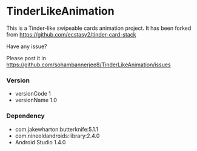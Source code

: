 # TinderLikeAnimation

This is a Tinder-like swipeable cards animation project. It has been forked from
https://github.com/ecstasy2/tinder-card-stack

Have any issue?

Please post it in https://github.com/sohambannerjee8/TinderLikeAnimation/issues

### Version
* versionCode 1
* versionName 1.0

### Dependency
* com.jakewharton:butterknife:5.1.1
* com.nineoldandroids:library:2.4.0
* Android Studio 1.4.0
